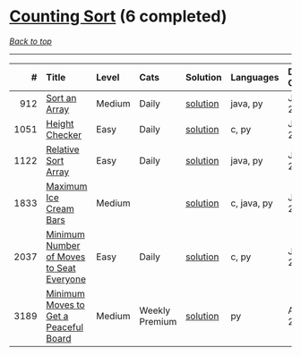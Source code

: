 # [Counting Sort](<https://leetcode.com/tag/Counting-Sort/>) (6 completed)

*[Back to top](<../../README.md>)*

------

|    # | Title                                                                                                                | Level   | Cats           | Solution                                                            | Languages   | Date Complete   |
|-----:|:---------------------------------------------------------------------------------------------------------------------|:--------|:---------------|:--------------------------------------------------------------------|:------------|:----------------|
|  912 | [Sort an Array](<https://leetcode.com/problems/sort-an-array>)                                                       | Medium  | Daily          | [solution](<../_912. Sort an Array.md>)                             | java, py    | Jul 25, 2024    |
| 1051 | [Height Checker](<https://leetcode.com/problems/height-checker>)                                                     | Easy    | Daily          | [solution](<../_1051. Height Checker.md>)                           | c, py       | Jun 10, 2024    |
| 1122 | [Relative Sort Array](<https://leetcode.com/problems/relative-sort-array>)                                           | Easy    | Daily          | [solution](<../_1122. Relative Sort Array.md>)                      | java, py    | Jun 11, 2024    |
| 1833 | [Maximum Ice Cream Bars](<https://leetcode.com/problems/maximum-ice-cream-bars>)                                     | Medium  |                | [solution](<../_1833. Maximum Ice Cream Bars.md>)                   | c, java, py | Jun 23, 2024    |
| 2037 | [Minimum Number of Moves to Seat Everyone](<https://leetcode.com/problems/minimum-number-of-moves-to-seat-everyone>) | Easy    | Daily          | [solution](<../_2037. Minimum Number of Moves to Seat Everyone.md>) | c, py       | Jun 03, 2024    |
| 3189 | [Minimum Moves to Get a Peaceful Board](<https://leetcode.com/problems/minimum-moves-to-get-a-peaceful-board>)       | Medium  | Weekly Premium | [solution](<../_3189. Minimum Moves to Get a Peaceful Board.md>)    | py          | Aug 20, 2024    |